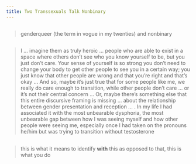 ```yaml
---
title: Two Transsexuals Talk Nonbinary
---
```


##
> genderqueer (the term in vogue in my twenties) and nonbinary
## 
> I ... imagine them as truly heroic ... people who are able to exist in a space where others don’t see who you know yourself to be, but you just don’t care. Your sense of yourself is so strong you don’t need to change your body to get other people to see you in a certain way; you just know that other people are wrong and that you’re right and that’s okay ... And so, maybe it’s just true that for some people like me, we really do care enough to transition, while other people don’t care ... or it’s not their central concern ... Or, maybe there’s something else that this entire discursive framing is missing ... about the relationship between gender presentation and reception ... 
> . In my life I had associated it with the most unbearable dysphoria, the most unbearable gap between how I was seeing myself and how other people were seeing me, especially once I had taken on the pronouns he/him but was trying to transition without testosterone
>
## 
> this is what it means to identify **with** this as opposed to that, this is what you do
##
##
##
##
##
##
##
##
##
##
##
##
